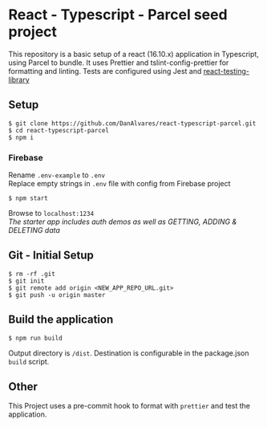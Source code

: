 # React - Typescript - Parcel seed project

This repository is a basic setup of a react (16.10.x) application in Typescript, using Parcel to bundle. It uses Prettier and tslint-config-prettier for formatting and linting. Tests are configured using Jest and [react-testing-library](https://github.com/kentcdodds/react-testing-library) 

## Setup
    $ git clone https://github.com/DanAlvares/react-typescript-parcel.git
    $ cd react-typescript-parcel
    $ npm i

### Firebase

Rename `.env-example` to `.env`  
Replace empty strings in `.env` file with config from Firebase project

    $ npm start

Browse to `localhost:1234`  
_The starter app includes auth demos as well as GETTING, ADDING & DELETING data_

## Git - Initial Setup
    $ rm -rf .git
    $ git init
    $ git remote add origin <NEW_APP_REPO_URL.git>
    $ git push -u origin master

## Build the application

    $ npm run build

Output directory is `/dist`. Destination is configurable in the package.json `build` script.
 

## Other

This Project uses a pre-commit hook to format with `prettier` and test the application.  
